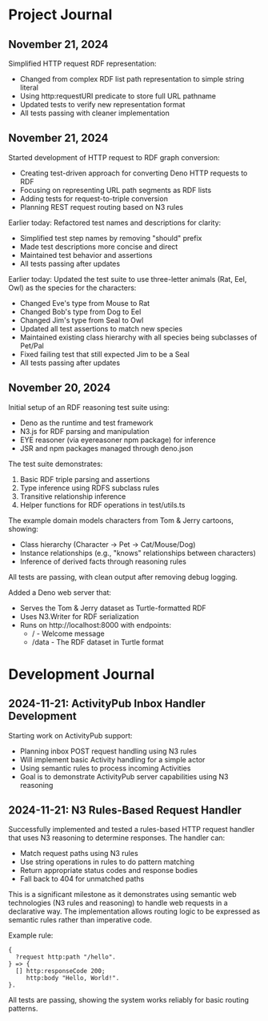 # Project Journal

## November 21, 2024

Simplified HTTP request RDF representation:
- Changed from complex RDF list path representation to simple string literal
- Using http:requestURI predicate to store full URL pathname
- Updated tests to verify new representation format
- All tests passing with cleaner implementation

## November 21, 2024

Started development of HTTP request to RDF graph conversion:
- Creating test-driven approach for converting Deno HTTP requests to RDF
- Focusing on representing URL path segments as RDF lists
- Adding tests for request-to-triple conversion
- Planning REST request routing based on N3 rules

Earlier today:
Refactored test names and descriptions for clarity:
- Simplified test step names by removing "should" prefix
- Made test descriptions more concise and direct
- Maintained test behavior and assertions
- All tests passing after updates

Earlier today:
Updated the test suite to use three-letter animals (Rat, Eel, Owl) as the species for the characters:
- Changed Eve's type from Mouse to Rat
- Changed Bob's type from Dog to Eel  
- Changed Jim's type from Seal to Owl
- Updated all test assertions to match new species
- Maintained existing class hierarchy with all species being subclasses of Pet/Pal
- Fixed failing test that still expected Jim to be a Seal
- All tests passing after updates

## November 20, 2024

Initial setup of an RDF reasoning test suite using:
- Deno as the runtime and test framework
- N3.js for RDF parsing and manipulation
- EYE reasoner (via eyereasoner npm package) for inference
- JSR and npm packages managed through deno.json

The test suite demonstrates:
1. Basic RDF triple parsing and assertions
2. Type inference using RDFS subclass rules
3. Transitive relationship inference
4. Helper functions for RDF operations in test/utils.ts

The example domain models characters from Tom & Jerry cartoons, showing:
- Class hierarchy (Character -> Pet -> Cat/Mouse/Dog)
- Instance relationships (e.g., "knows" relationships between characters)
- Inference of derived facts through reasoning rules

All tests are passing, with clean output after removing debug logging.

Added a Deno web server that:
- Serves the Tom & Jerry dataset as Turtle-formatted RDF
- Uses N3.Writer for RDF serialization
- Runs on http://localhost:8000 with endpoints:
  - / - Welcome message
  - /data - The RDF dataset in Turtle format
# Development Journal

## 2024-11-21: ActivityPub Inbox Handler Development

Starting work on ActivityPub support:
- Planning inbox POST request handling using N3 rules
- Will implement basic Activity handling for a simple actor
- Using semantic rules to process incoming Activities
- Goal is to demonstrate ActivityPub server capabilities using N3 reasoning

## 2024-11-21: N3 Rules-Based Request Handler

Successfully implemented and tested a rules-based HTTP request handler that uses N3 reasoning to determine responses. The handler can:

- Match request paths using N3 rules
- Use string operations in rules to do pattern matching
- Return appropriate status codes and response bodies
- Fall back to 404 for unmatched paths

This is a significant milestone as it demonstrates using semantic web technologies (N3 rules and reasoning) to handle web requests in a declarative way. The implementation allows routing logic to be expressed as semantic rules rather than imperative code.

Example rule:
```n3
{
  ?request http:path "/hello".
} => {
  [] http:responseCode 200;
     http:body "Hello, World!".
}.
```

All tests are passing, showing the system works reliably for basic routing patterns.
